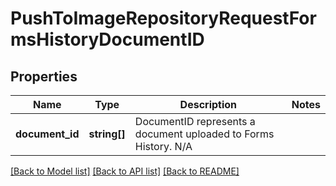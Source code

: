 # PushToImageRepositoryRequestFormsHistoryDocumentID

## Properties
Name | Type | Description | Notes
------------ | ------------- | ------------- | -------------
**document_id** | **string[]** | DocumentID represents a document uploaded to Forms History.  N/A | 

[[Back to Model list]](../../README.md#documentation-for-models) [[Back to API list]](../../README.md#documentation-for-api-endpoints) [[Back to README]](../../README.md)

